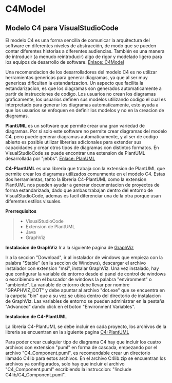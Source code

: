 # C4Model

## Modelo C4 para VisualStudioCode

El modelo C4 es una forma sencilla de comunicar la arquitectura del software en diferentes niveles de abstracción, de modo que se pueden contar diferentes historias a diferentes audiencias. También es una manera de introducir (a menudo reintroducir) algo de rigor y modelado ligero para los equipos de desarrollo de software. [Enlace: C4Model](https://c4model.com "")

Una recomendacion de los desarrolladores del modelo C4 es no utilizar herramientas genericas para generar diagramas, ya que al ser muy genericas dificultan la estandarizacion. Un aspecto que facilita la estandarizacion, es que los diagramas son generados automaticamente a partir de instrucciones de codigo. Los usuarios no crean los diagramas graficamente, los usuarios definen sus modelos utilizando codigo el cual es interpretado para generar los diagramas automaticamente, esto ayuda a que los usuarios se enfoquen en definir los modelos y no en la creacion de diagramas.
    
**PlantUML** es un software que permite crear una gran variedad de diagramas. Por si solo este software no permite crear diagramas del modelo C4, pero puede generar diagramas automaticamente, y al ser de codigo abierto es posible utilizar librerias adicionales para extender sus capacidades y crear otros tipos de diagramas con distintos formatos. En VisualStudioCode se puede encontrar una extension de PlantUML desarrollada por "jebbs". [Enlace: PlanUML](https://plantuml.com/ "")

**C4-PlantUML** es una libreria que trabaja con la extension de PlantUML que permite crear los diagramas utilizados comunmente en el modelo C4. Estas dos herramientas, tanto la libreria C4-PlantUML como la extension PlantUML nos pueden ayudar a generar documentacion de proyectos de forma estandarizada, dado que ambas trabajan dentro del entorno de VisualStudioCode, ademas es facil diferenciar una de la otra porque usan diferentes estilos visuales.

**Prerrequisitos**
>- VisualStudioCode
>- Extension de PlantUML
>- Java
>- GraphViz

**Instalacion de GraphViz**
Ir a la siguiente pagina de [GraphViz](https://graphviz.gitlab.io/ "")


Ir a la seccion "Download", ir al instalador de windows que empieza con la palabra "Stable" (en la seccion de Windows), descargar el archivo instalador con extension "msi", instalar GraphViz. Una vez instalado, hay que configurar la variable de entorno desde el panel de control de windows o escribiendo en el buscador de windows la palabra "environment" o "ambiente". La variable de entorno debe llevar por nombre "GRAPHVIZ_DOT" y debe apuntar al archivo "dot.exe" que se encuentra en la carpeta "bin" que a su vez se ubica dentro del directorio de instalacion de GraphViz. Las variables de entorno se pueden administrar en la pestaña "Advanced" dando click en el boton "Environment Variables".
    
**Instalacion de C4-PlantUML**    
    
La libreria C4-PlantUML se debe incluir en cada proyecto, los archivos de la libreria se encuentran en la siguiente pagina [C4-PlantUML](https://github.com/RicardoNiepel/C4-PlantUML "")
            
Para poder crear cualquier tipo de diagrama C4 hay que incluir los cuatro archivos con extension "puml" en forma de cascada, empezando por el archivo "C4_Component.puml", es recomendable crear un directorio llamado C4lib para estos archivos. En el archivo C4lib.zip se encuentran los archivos ya configurados, solo hay que incluir el archivo "C4_Component.puml" escribiendo la instruccion: "!include C4lib/C4_Component.puml".
